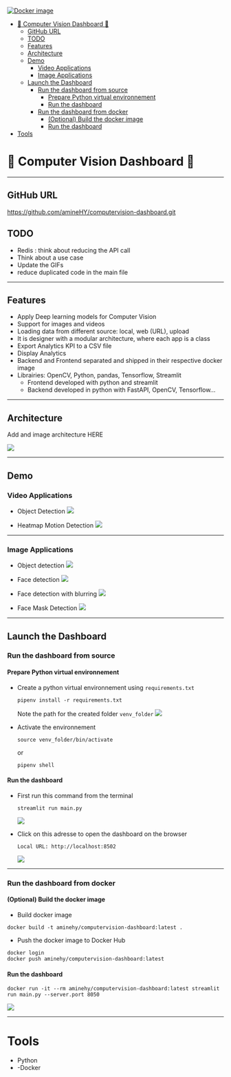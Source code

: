 [![Docker image](https://img.shields.io/badge/-Docker%20image-black?logo=docker)](https://hub.docker.com/r/aminehy/computervision_dashboard)



- [:rocket: Computer Vision Dashboard :rocket:](#rocket-computer-vision-dashboard-rocket)
  - [GitHub URL](#github-url)
  - [TODO](#todo)
  - [Features](#features)
  - [Architecture](#architecture)
  - [Demo](#demo)
    - [Video Applications](#video-applications)
    - [Image Applications](#image-applications)
  - [Launch the Dashboard](#launch-the-dashboard)
    - [Run the dashboard from source](#run-the-dashboard-from-source)
      - [Prepare Python virtual environnement](#prepare-python-virtual-environnement)
      - [Run the dashboard](#run-the-dashboard)
    - [Run the dashboard from docker](#run-the-dashboard-from-docker)
      - [(Optional) Build the docker image](#optional-build-the-docker-image)
      - [Run the dashboard](#run-the-dashboard-1)
- [Tools](#tools)

# :rocket: Computer Vision Dashboard :rocket:






---

## GitHub URL

https://github.com/amineHY/computervision-dashboard.git

## TODO

- Redis : think about reducing the API call
- Think about a use case
- Update the GIFs
- reduce duplicated code in the main file

---

## Features

- Apply Deep learning models for Computer Vision
- Support for images and videos
- Loading data from different source: local, web (URL), upload
- It is designer with a modular architecture, where each app is a class
- Export Analytics KPI to a CSV file
- Display Analytics
- Backend and Frontend separated and shipped in their respective docker image
- Librairies: OpenCV, Python, pandas, Tensorflow, Streamlit
  - Frontend developed with python and streamlit
  - Backend developed in python with FastAPI, OpenCV, Tensorflow...

---

## Architecture

Add and image architecture HERE

![](images/2022-11-01-12-51-37.png)

---

## Demo

### Video Applications

- Object Detection
  ![](images/Peek%202022-10-31%2018-44.gif)

- Heatmap Motion Detection
  ![](images/Peek%202022-10-31%2018-38.gif)

---

### Image Applications

- Object detection
  ![](images/2022-10-31-18-29-24.png)
- Face detection
  ![](images/2022-10-31-18-32-05.png)
- Face detection with blurring
  ![](images/2022-10-31-18-33-04.png)

- Face Mask Detection
  ![](images/2022-10-31-18-34-00.png)

---

## Launch the Dashboard

### Run the dashboard from source

#### Prepare Python virtual environnement

- Create a python virtual environnement using `requirements.txt`

  ```
  pipenv install -r requirements.txt
  ```

  Note the path for the created folder `venv_folder`
  ![](images/2022-10-31-17-22-27.png)

- Activate the environnement
  ```
  source venv_folder/bin/activate
  ```
  or
  ```
  pipenv shell
  ```

#### Run the dashboard

- First run this command from the terminal

  ```
  streamlit run main.py
  ```

  ![](images/2022-10-31-17-16-59.png)

- Click on this adresse to open the dashboard on the browser

  ```
  Local URL: http://localhost:8502
  ```

  ![](images/Peek%202022-10-31%2018-52.gif)

---

### Run the dashboard from docker

#### (Optional) Build the docker image

- Build docker image
```
docker build -t aminehy/computervision-dashboard:latest .
```

- Push the docker image to Docker Hub
```
docker login
docker push aminehy/computervision-dashboard:latest
```


#### Run the dashboard

```
docker run -it --rm aminehy/computervision-dashboard:latest streamlit run main.py --server.port 8050
```

![](images/2022-10-31-19-41-52.png)

---


# Tools

- Python
- -Docker



